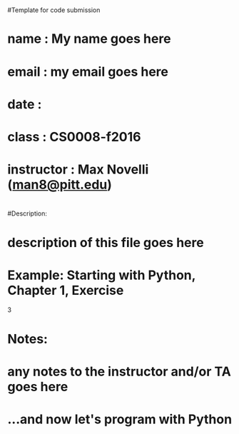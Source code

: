 #
#Template for code submission
# name       : My name goes here
# email      : my email goes here
# date       :
# class      : CS0008-f2016
# instructor : Max Novelli (man8@pitt.edu)
#
#Description:
# description of this file goes here
# Example: Starting with Python, Chapter 1, Exercise
3
# Notes:
# any notes to the instructor and/or TA goes here
# ...and now let's program with Python

